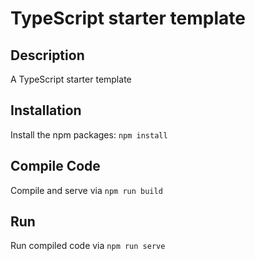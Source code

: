 # TypeScript starter template

## Description

A TypeScript starter template

## Installation

Install the npm packages: `npm install`

## Compile Code

Compile and serve via `npm run build`

## Run

Run compiled code via `npm run serve`